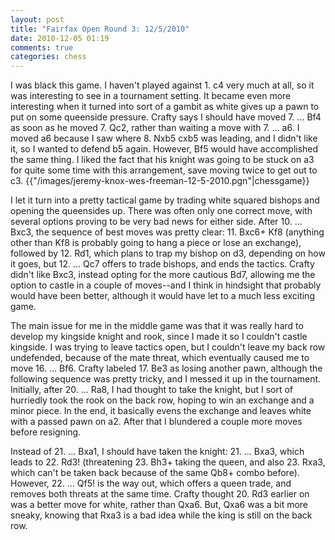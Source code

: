 ```yaml
---
layout: post
title: "Fairfax Open Round 3: 12/5/2010"
date: 2010-12-05 01:19
comments: true
categories: chess
---
```

I was black this game. I haven't played against 1. c4 very much at all, so it was interesting to see in a tournament setting. It became even more interesting when it turned into sort of a gambit as white gives up a pawn to put on some queenside pressure. Crafty says I should have moved 7. ... Bf4 as soon as he moved 7. Qc2, rather than waiting a move with 7. ... a6. I moved a6 because I saw where 8. Nxb5 cxb5 was leading, and I didn't like it, so I wanted to defend b5 again. However, Bf5 would have accomplished the same thing. I liked the fact that his knight was going to be stuck on a3 for quite some time with this arrangement, save moving twice to get out to c3.
{{"/images/jeremy-knox-wes-freeman-12-5-2010.pgn"|chessgame}}
<!--more-->

I let it turn into a pretty tactical game by trading white squared bishops and opening the queensides up. There was often only one correct move, with several options proving to be very bad news for either side. After 10. ... Bxc3, the sequence of best moves was pretty clear: 11. Bxc6+ Kf8 (anything other than Kf8 is probably going to hang a piece or lose an exchange), followed by 12. Rd1, which plans to trap my bishop on d3, depending on how it goes, but 12. ... Qc7 offers to trade bishops, and ends the tactics. Crafty didn't like Bxc3,  instead opting for the more cautious Bd7, allowing me the option to castle in a couple of moves--and I think in hindsight that probably would have been better, although it would have let to a much less exciting game.

The main issue for me in the middle game was that it was really hard to develop my kingside knight and rook, since I made it so I couldn't castle kingside. I was trying to leave tactics open, but I couldn't leave my back row undefended, because of the mate threat, which eventually caused me to move 16. ... Bf6. Crafty labeled 17. Be3 as losing another pawn, although the following sequence was pretty tricky, and I messed it up in the tournament. Initially, after 20. ... Ra8, I had thought to take the knight, but I sort of hurriedly took the rook on the back row, hoping to win an exchange and a minor piece. In the end, it basically evens the exchange and leaves white with a passed pawn on a2. After that I blundered a couple more moves before resigning.

Instead of 21. ... Bxa1, I should have taken the knight: 21. ... Bxa3, which leads to 22. Rd3! (threatening 23. Bh3+ taking the queen, and also 23. Rxa3, which can't be taken back because of the same Qb8+ combo before). However, 22. ... Qf5! is the way out, which offers a queen trade, and removes both threats at the same time. Crafty thought 20. Rd3 earlier on was a better move for white, rather than Qxa6. But, Qxa6 was a bit more sneaky, knowing that Rxa3 is a bad idea while the king is still on the back row.
